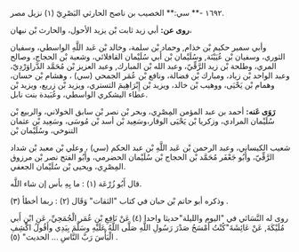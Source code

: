 ١٦٩٢ -** سي:** الخصيب بن ناصح الحارثي البَصْرِيّ (١) نزيل مصر.

**روى عن:** أبي زيد ثابت بْن يزيد الأحول، والحارث بْن نبهان،

وأبي سمير حكيم بْن خذام, وحماد بْن سلمة، وخالد بْن عَبد اللَّهِ الواسطي، وسفيان الثوري، وسفيان بْن عُيَيْنَة, وسُلَيْمان بْن أَبي سُلَيْمان القافلائي، وشعبة بْن الحجاج، وصالح المري، وطلحة بْن زيد الرَّقِّيّ، وعبد الله بْن المبارك, وعبد العزيز بْن مُحَمَّد الدَّراوَرْدِيّ، وعبد الواحد بْن زياد، ومبارك بْن فضالة، ونافع بْن عُمَر الجمحي (سي) ، وهشام بْن حسان، وهمام بْن يَحْيَى، ووهيب بْن خالد، ويزيد بْن إِبْرَاهِيمَ التستري، ويزيد بْن زريع، ويزيد بْن عطاء اليشكري الواسطي، وعُبَيدة بنت نابل.

**رَوَى عَنه:** أحمد بن عبد المؤمن المِصْرِي، وبحر بْن نصر بْن سابق الخولاني، والربيع بْن سُلَيْمان المرادي، وزكريا بْن يَحْيَى الوقار،وسَعِيد بْن أسد بْن مُوسَى، وسَعِيد بْن عثمان التنوخي، وسُلَيْمان بْن

شعيب الكيساني، وعبد الرحمن بْن عَبد اللَّهِ بْن عبد الحكم (سي) ، وعلي بْن معبد بْن شداد الرَّقِّيّ، وأَبُو جَعْفَر مُحَمَّد بْن الحجاج بْن سُلَيْمان الحضرمي، وأَبُو الفتح نصر بْن مرزوق المِصْرِي، ويحيى بْن سُلَيْمان الجعفي.

قال أَبُو زُرْعَة (١) : ما بِهِ بأس إن شاء اللَّه.

وذكره أبو حاتم بْن حبان في كتاب "الثقات" وَقَال (٢) : ربما أخطأ (٣) .

روى له النَّسَائي في "اليوم والليلة"حديثا واحدا (٤) عَنْ نَافِعِ بْنِ عُمَر الْجُمَحِيِّ، عَنِ ابْنِ أَبي مُلَيْكَةَ, عَنْ عَائِشَةَ"كُنْتُ أَمْسَحُ صَدْرَ رَسُولِ اللَّهِ صَلَّى اللَّهُ عَلَيْهِ وسَلَّمَ بِيَدِي وأَقُولُ اكْشِفِ الْبَأْسَ رَبَّ النَّاسِ ... الحديث" (٥) .